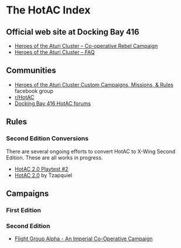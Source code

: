 
# The HotAC Index

## Official web site at Docking Bay 416
* [Heroes of the Aturi Cluster – Co-operative Rebel Campaign](http://dockingbay416.com/campaign/) 
* [Heroes of the Aturi Cluster – FAQ](http://dockingbay416.com/campaign/faq/) 

## Communities

* [Heroes of the Aturi Cluster Custom Campaigns, Missions, & Rules](https://www.facebook.com/groups/872507722883025/) facebook group
* [r/HotAC](https://www.reddit.com/r/HotAC/)
* [Docking Bay 416 HotAC forums](http://dockingbay416.com/forums/forum/heroes-of-the-aturi-cluster/)

## Rules

### Second Edition Conversions
There are several ongoing efforts to convert HotAC to X-Wing Second Edition. These are all works in progress.
* [HotAC 2.0 Playtest #2](https://www.facebook.com/groups/872507722883025/permalink/1398625470271245/) 
* [HotAC 2.0](https://www.reddit.com/r/HotAC/comments/ct1c2b/hotac_20/) by Tzapquiel

## Campaigns

### First Edition

### Second Edition
* [Flight Group Alpha - An Imperial Co-Operative Campaign](https://boardgamegeek.com/filepage/161035/flight-group-alpha-imperial-co-operative-campaign)

